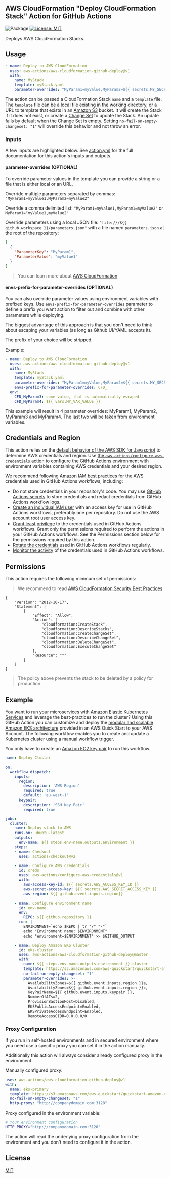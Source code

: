 ## AWS CloudFormation "Deploy CloudFormation Stack" Action for GitHub Actions

![Package](https://github.com/aws-actions/aws-cloudformation-github-deploy/workflows/Package/badge.svg)
[![License: MIT](https://img.shields.io/badge/License-MIT-yellow.svg)](https://opensource.org/licenses/MIT)

Deploys AWS CloudFormation Stacks.

## Usage

```yaml
- name: Deploy to AWS CloudFormation
  uses: aws-actions/aws-cloudformation-github-deploy@v1
  with:
    name: MyStack
    template: myStack.yaml
    parameter-overrides: "MyParam1=myValue,MyParam2=${{ secrets.MY_SECRET_VALUE }}"
```

The action can be passed a CloudFormation Stack `name` and a `template` file. The `template` file can be a local file existing in the working directory, or a URL to template that exists in an [Amazon S3](https://aws.amazon.com/s3/) bucket. It will create the Stack if it does not exist, or create a [Change Set](https://docs.aws.amazon.com/AWSCloudFormation/latest/UserGuide/using-cfn-updating-stacks-changesets.html) to update the Stack. An update fails by default when the Change Set is empty. Setting `no-fail-on-empty-changeset: "1"` will override this behavior and not throw an error.

### Inputs

A few inputs are highlighted below. See [action.yml](action.yml) for the full documentation for this action's inputs and outputs.

#### parameter-overrides (OPTIONAL)

To override parameter values in the template you can provide a string or a file that is either local or an URL.

Override multiple parameters separated by commas: `"MyParam1=myValue1,MyParam2=myValue2"`

Override a comma delimited list: `"MyParam1=myValue1,MyParam1=myValue2"` or `MyParam1="myValue1,myValue2"`

Override parameters using a local JSON file: `"file:///${{ github.workspace }}/parameters.json"` with a file named `parameters.json` at the root of the repository:
```json
[
  {
    "ParameterKey": "MyParam1",
    "ParameterValue": "myValue1"
  }
]
```

> You can learn more about [AWS CloudFormation](https://aws.amazon.com/cloudformation/)

#### envs-prefix-for-parameter-overrides (OPTIONAL)

You can also override parameter values using environment variables with prefixed keys. Use `envs-prefix-for-parameter-overrides` parameter to define a prefix you want action to filter out and combine with other parameters while deploying.

The biggest advantage of this approach is that you don't need to think about escaping your variables (as long as Github UI/YAML accepts it).

The prefix of your choice will be stripped.

Example:
```yaml
- name: Deploy to AWS CloudFormation
  uses: aws-actions/aws-cloudformation-github-deploy@v1
  with:
    name: MyStack
    template: myStack.yaml
    parameter-overrides: "MyParam1=myValue,MyParam2=${{ secrets.MY_SECRET_VALUE }}"
    envs-prefix-for-parameter-overrides: CFD_
  env:
    CFD_MyParam3: some value, that is automatically escaped
    CFD_MyParam4: ${{ vars.MY_VAR_VALUE }}
```

This example will result in 4 parameter overrides: MyParam1, MyParam2, MyParam3 and MyParam4. The last two will be taken from environment variables.

## Credentials and Region

This action relies on the [default behavior of the AWS SDK for Javascript](https://docs.aws.amazon.com/sdk-for-javascript/v2/developer-guide/setting-credentials-node.html) to determine AWS credentials and region.
Use [the `aws-actions/configure-aws-credentials` action](https://github.com/aws-actions/configure-aws-credentials) to configure the GitHub Actions environment with environment variables containing AWS credentials and your desired region.

We recommend following [Amazon IAM best practices](https://docs.aws.amazon.com/IAM/latest/UserGuide/best-practices.html) for the AWS credentials used in GitHub Actions workflows, including:

- Do not store credentials in your repository's code. You may use [GitHub Actions secrets](https://help.github.com/en/actions/automating-your-workflow-with-github-actions/creating-and-using-encrypted-secrets) to store credentials and redact credentials from GitHub Actions workflow logs.
- [Create an individual IAM user](https://docs.aws.amazon.com/IAM/latest/UserGuide/best-practices.html#create-iam-users) with an access key for use in GitHub Actions workflows, preferably one per repository. Do not use the AWS account root user access key.
- [Grant least privilege](https://docs.aws.amazon.com/IAM/latest/UserGuide/best-practices.html#grant-least-privilege) to the credentials used in GitHub Actions workflows. Grant only the permissions required to perform the actions in your GitHub Actions workflows. See the Permissions section below for the permissions required by this action.
- [Rotate the credentials](https://docs.aws.amazon.com/IAM/latest/UserGuide/best-practices.html#rotate-credentials) used in GitHub Actions workflows regularly.
- [Monitor the activity](https://docs.aws.amazon.com/IAM/latest/UserGuide/best-practices.html#keep-a-log) of the credentials used in GitHub Actions workflows.

## Permissions

This action requires the following minimum set of permissions:

> We recommend to read [AWS CloudFormation Security Best Practices](https://docs.aws.amazon.com/AWSCloudFormation/latest/UserGuide/best-practices.html)

```
{
    "Version": "2012-10-17",
    "Statement": [
        {
            "Effect": "Allow",
            "Action": [
                "cloudformation:CreateStack",
                "cloudformation:DescribeStacks",
                "cloudformation:CreateChangeSet",
                "cloudformation:DescribeChangeSet",
                "cloudformation:DeleteChangeSet",
                "cloudformation:ExecuteChangeSet"
            ],
            "Resource": "*"
        }
    ]
}
```

> The policy above prevents the stack to be deleted by a policy for production

## Example

You want to run your microservices with [Amazon Elastic Kubernetes Services](https://aws.amazon.com/eks/) and leverage the best-practices to run the cluster? Using this GitHub Action you can customize and deploy the [modular and scalable Amazon EKS architecture](https://aws.amazon.com/quickstart/architecture/amazon-eks/) provided in an AWS Quick Start to your AWS Account. The following workflow enables you to create and update a Kubernetes cluster using a manual workflow trigger.

You only have to create an [Amazon EC2 key pair](https://docs.aws.amazon.com/AWSEC2/latest/UserGuide/ec2-key-pairs.html) to run this workflow.

```yaml
name: Deploy Cluster

on:
  workflow_dispatch:
    inputs:
      region:
        description: 'AWS Region'
        required: true
        default: 'eu-west-1'
      keypair:
        description: 'SSH Key Pair'
        required: true

jobs:
  cluster:
    name: Deploy stack to AWS
    runs-on: ubuntu-latest
    outputs:
      env-name: ${{ steps.env-name.outputs.environment }}
    steps:
    - name: Checkout
      uses: actions/checkout@v2

    - name: Configure AWS credentials
      id: creds
      uses: aws-actions/configure-aws-credentials@v1
      with:
        aws-access-key-id: ${{ secrets.AWS_ACCESS_KEY_ID }}
        aws-secret-access-key: ${{ secrets.AWS_SECRET_ACCESS_KEY }}
        aws-region: ${{ github.event.inputs.region}}

    - name: Configure environment name
      id: env-name
      env:
        REPO: ${{ github.repository }}
      run: |
        ENVIRONMENT=`echo $REPO | tr "/" "-"`
        echo "Environment name: $ENVIRONMENT"
        echo "environment=$ENVIRONMENT" >> $GITHUB_OUTPUT

    - name: Deploy Amazon EKS Cluster
      id: eks-cluster
      uses: aws-actions/aws-cloudformation-github-deploy@master
      with:
        name: ${{ steps.env-name.outputs.environment }}-cluster
        template: https://s3.amazonaws.com/aws-quickstart/quickstart-amazon-eks/templates/amazon-eks-master.template.yaml
        no-fail-on-empty-changeset: "1"
        parameter-overrides: >-
          AvailabilityZones=${{ github.event.inputs.region }}a,
          AvailabilityZones=${{ github.event.inputs.region }}c,
          KeyPairName=${{ github.event.inputs.keypair }},
          NumberOfAZs=2,
          ProvisionBastionHost=Disabled,
          EKSPublicAccessEndpoint=Enabled,
          EKSPrivateAccessEndpoint=Enabled,
          RemoteAccessCIDR=0.0.0.0/0

```

### Proxy Configuration

If you run in self-hosted environments and in secured environment where you need use a specific proxy you can set it in the action manually.

Additionally this action will always consider already configured proxy in the environment.

Manually configured proxy:
```yaml
uses: aws-actions/aws-cloudformation-github-deploy@v1
with:
  name: eks-primary
  template: https://s3.amazonaws.com/aws-quickstart/quickstart-amazon-eks/templates/amazon-eks-master.template.yaml
  no-fail-on-empty-changeset: "1"
  http-proxy: "http://companydomain.com:3128"
```

Proxy configured in the environment variable:

```bash
# Your environment configuration
HTTP_PROXY="http://companydomain.com:3128"
```

The action will read the underlying proxy configuration from the environment and you don't need to configure it in the action.

## License

[MIT](/LICENSE)
